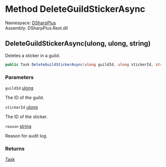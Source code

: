 # Method DeleteGuildStickerAsync

Namespace: [DSharpPlus](DSharpPlus.md)  
Assembly: DSharpPlus.Rest.dll

## <a id="DSharpPlus_DiscordRestClient_DeleteGuildStickerAsync_System_UInt64_System_UInt64_System_String_"></a>DeleteGuildStickerAsync\(ulong, ulong, string\)

Deletes a sticker in a guild.

```csharp
public Task DeleteGuildStickerAsync(ulong guildId, ulong stickerId, string reason = null)
```

### Parameters

`guildId` [ulong](https://learn.microsoft.com/dotnet/api/system.uint64)

The ID of the guild.

`stickerId` [ulong](https://learn.microsoft.com/dotnet/api/system.uint64)

The ID of the sticker.

`reason` [string](https://learn.microsoft.com/dotnet/api/system.string)

Reason for audit log.

### Returns

[Task](https://learn.microsoft.com/dotnet/api/system.threading.tasks.task)

